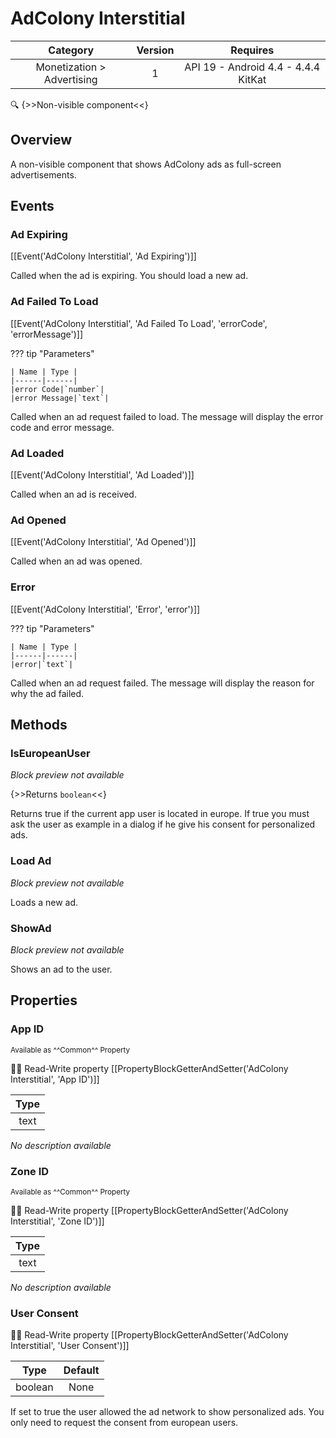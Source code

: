 # AdColony Interstitial

| Category | Version | Requires |
|:--------:|:-------:|:--------:|
|Monetization > Advertising|1|API 19 - Android 4.4 - 4.4.4 KitKat|

:mag: {>>Non-visible component<<}

## Overview

A non-visible component that shows AdColony ads as full-screen advertisements.

## Events

### Ad Expiring

[[Event('AdColony Interstitial', 'Ad Expiring')]]

Called when the ad is expiring. You should load a new ad.

### Ad Failed To Load

[[Event('AdColony Interstitial', 'Ad Failed To Load', 'errorCode', 'errorMessage')]]

??? tip "Parameters"

    | Name | Type |
    |------|------|
    |error Code|`number`|
    |error Message|`text`|


Called when an ad request failed to load. The message will display the error code and error message.

### Ad Loaded

[[Event('AdColony Interstitial', 'Ad Loaded')]]

Called when an ad is received.

### Ad Opened

[[Event('AdColony Interstitial', 'Ad Opened')]]

Called when an ad was opened.

### Error

[[Event('AdColony Interstitial', 'Error', 'error')]]

??? tip "Parameters"

    | Name | Type |
    |------|------|
    |error|`text`|


Called when an ad request failed. The message will display the reason for why the ad failed.

## Methods

### IsEuropeanUser

_Block preview not available_

{>>Returns `boolean`<<}

Returns true if the current app user is located in europe. If true you must ask the user as example in a dialog if he give his consent for personalized ads.

### Load Ad

_Block preview not available_

Loads a new ad.

### ShowAd

_Block preview not available_

Shows an ad to the user.

## Properties

### App ID

<small>Available as ^^Common^^ Property</small>

:eyes::pencil: Read-Write property
[[PropertyBlockGetterAndSetter('AdColony Interstitial', 'App ID')]]

| Type |
|:----:|
|text|

_No description available_

### Zone ID

<small>Available as ^^Common^^ Property</small>

:eyes::pencil: Read-Write property
[[PropertyBlockGetterAndSetter('AdColony Interstitial', 'Zone ID')]]

| Type |
|:----:|
|text|

_No description available_

### User Consent

:eyes::pencil: Read-Write property
[[PropertyBlockGetterAndSetter('AdColony Interstitial', 'User Consent')]]

| Type | Default |
|:----:|:-------:|
|boolean|None|

If set to true the user allowed the ad network to show personalized ads. You only need to request the consent from european users.